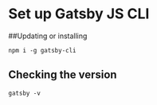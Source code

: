 # Set up Gatsby JS CLI


##Updating or installing
```shell
npm i -g gatsby-cli
```
## Checking the version

```shell
gatsby -v
```
